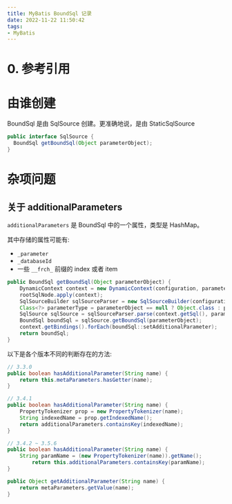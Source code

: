 ```yaml
---
title: MyBatis BoundSql 记录
date: 2022-11-22 11:50:42
tags:
- MyBatis
---
```


# 0. 参考引用


# 由谁创建

BoundSql 是由 SqlSource 创建。更准确地说，是由 StaticSqlSource

```java
public interface SqlSource {
  BoundSql getBoundSql(Object parameterObject);
}
```



# 杂项问题

## 关于 additionalParameters

`additionalParameters` 是 BoundSql 中的一个属性，类型是 HashMap。

其中存储的属性可能有:

- `_parameter`
- `_databaseId`
- 一些 `__frch_` 前缀的 index 或者 item


```java
public BoundSql getBoundSql(Object parameterObject) {
    DynamicContext context = new DynamicContext(configuration, parameterObject);
    rootSqlNode.apply(context);
    SqlSourceBuilder sqlSourceParser = new SqlSourceBuilder(configuration);
    Class<?> parameterType = parameterObject == null ? Object.class : parameterObject.getClass();
    SqlSource sqlSource = sqlSourceParser.parse(context.getSql(), parameterType, context.getBindings());
    BoundSql boundSql = sqlSource.getBoundSql(parameterObject);
    context.getBindings().forEach(boundSql::setAdditionalParameter);
    return boundSql;
}
```

以下是各个版本不同的判断存在的方法: 

```java
// 3.3.0
public boolean hasAdditionalParameter(String name) {
	return this.metaParameters.hasGetter(name);
}
```

```java
// 3.4.1
public boolean hasAdditionalParameter(String name) {
    PropertyTokenizer prop = new PropertyTokenizer(name);
    String indexedName = prop.getIndexedName();
    return additionalParameters.containsKey(indexedName);
}
```


```java
// 3.4.2 ~ 3.5.6
public boolean hasAdditionalParameter(String name) {
    String paramName = (new PropertyTokenizer(name)).getName();
        return this.additionalParameters.containsKey(paramName);
}
```


```java
public Object getAdditionalParameter(String name) {
    return metaParameters.getValue(name);
}
```